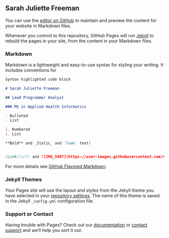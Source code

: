 ## Sarah Juliette Freeman

You can use the [editor on GitHub](https://github.com/Sarahjfreeman/DataAnalyticsPortfolio/edit/gh-pages/index.md) to maintain and preview the content for your website in Markdown files.

Whenever you commit to this repository, GitHub Pages will run [Jekyll](https://jekyllrb.com/) to rebuild the pages in your site, from the content in your Markdown files.

### Markdown

Markdown is a lightweight and easy-to-use syntax for styling your writing. It includes conventions for

```markdown
Syntax highlighted code block

# Sarah Juliette Freeman

## Lead Programmer Analyst

### MS in Applied Health Informatics

- Bulleted
- List

1. Numbered
2. List

**Bold** and _Italic_ and `Code` text!


[Link](url) and ![IMG_5907](https://user-images.githubusercontent.com/67986636/125025359-89de8800-e050-11eb-84dc-f6d5ff250194.PNG)
```

For more details see [GitHub Flavored Markdown](https://guides.github.com/features/mastering-markdown/).

### Jekyll Themes

Your Pages site will use the layout and styles from the Jekyll theme you have selected in your [repository settings](https://github.com/Sarahjfreeman/DataAnalyticsPortfolio/settings/pages). The name of this theme is saved in the Jekyll `_config.yml` configuration file.

### Support or Contact

Having trouble with Pages? Check out our [documentation](https://docs.github.com/categories/github-pages-basics/) or [contact support](https://support.github.com/contact) and we’ll help you sort it out.
